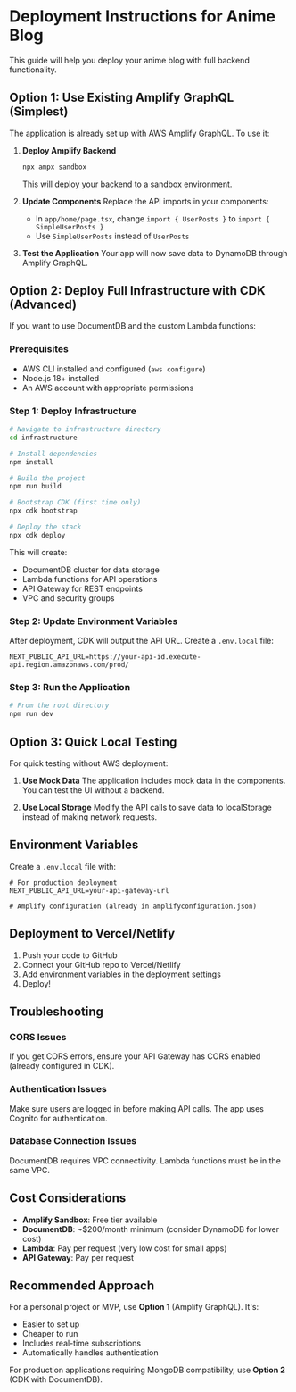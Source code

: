 # Deployment Instructions for Anime Blog

This guide will help you deploy your anime blog with full backend functionality.

## Option 1: Use Existing Amplify GraphQL (Simplest)

The application is already set up with AWS Amplify GraphQL. To use it:

1. **Deploy Amplify Backend**
   ```bash
   npx ampx sandbox
   ```
   This will deploy your backend to a sandbox environment.

2. **Update Components**
   Replace the API imports in your components:
   - In `app/home/page.tsx`, change `import { UserPosts }` to `import { SimpleUserPosts }`
   - Use `SimpleUserPosts` instead of `UserPosts`

3. **Test the Application**
   Your app will now save data to DynamoDB through Amplify GraphQL.

## Option 2: Deploy Full Infrastructure with CDK (Advanced)

If you want to use DocumentDB and the custom Lambda functions:

### Prerequisites
- AWS CLI installed and configured (`aws configure`)
- Node.js 18+ installed
- An AWS account with appropriate permissions

### Step 1: Deploy Infrastructure

```bash
# Navigate to infrastructure directory
cd infrastructure

# Install dependencies
npm install

# Build the project
npm run build

# Bootstrap CDK (first time only)
npx cdk bootstrap

# Deploy the stack
npx cdk deploy
```

This will create:
- DocumentDB cluster for data storage
- Lambda functions for API operations
- API Gateway for REST endpoints
- VPC and security groups

### Step 2: Update Environment Variables

After deployment, CDK will output the API URL. Create a `.env.local` file:

```env
NEXT_PUBLIC_API_URL=https://your-api-id.execute-api.region.amazonaws.com/prod/
```

### Step 3: Run the Application

```bash
# From the root directory
npm run dev
```

## Option 3: Quick Local Testing

For quick testing without AWS deployment:

1. **Use Mock Data**
   The application includes mock data in the components. You can test the UI without a backend.

2. **Use Local Storage**
   Modify the API calls to save data to localStorage instead of making network requests.

## Environment Variables

Create a `.env.local` file with:

```env
# For production deployment
NEXT_PUBLIC_API_URL=your-api-gateway-url

# Amplify configuration (already in amplifyconfiguration.json)
```

## Deployment to Vercel/Netlify

1. Push your code to GitHub
2. Connect your GitHub repo to Vercel/Netlify
3. Add environment variables in the deployment settings
4. Deploy!

## Troubleshooting

### CORS Issues
If you get CORS errors, ensure your API Gateway has CORS enabled (already configured in CDK).

### Authentication Issues
Make sure users are logged in before making API calls. The app uses Cognito for authentication.

### Database Connection Issues
DocumentDB requires VPC connectivity. Lambda functions must be in the same VPC.

## Cost Considerations

- **Amplify Sandbox**: Free tier available
- **DocumentDB**: ~$200/month minimum (consider DynamoDB for lower cost)
- **Lambda**: Pay per request (very low cost for small apps)
- **API Gateway**: Pay per request

## Recommended Approach

For a personal project or MVP, use **Option 1** (Amplify GraphQL). It's:
- Easier to set up
- Cheaper to run
- Includes real-time subscriptions
- Automatically handles authentication

For production applications requiring MongoDB compatibility, use **Option 2** (CDK with DocumentDB).